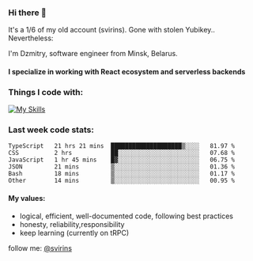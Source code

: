 ### Hi there 👋 

It's a 1/6 of my old account (svirins). Gone with stolen Yubikey.. Nevertheless:

<article class="markdown-body entry-content container-lg f5" itemprop="text">

I'm Dzmitry, software engineer from Minsk, Belarus. 

#### I specialize in working with React ecosystem and serverless backends

### [](#things-i-code-with)Things I code with:
  
[![My Skills](https://skillicons.dev/icons?i=apollo,aws,docker,emotion,express,figma,firebase,js,gcp,graphql,jest,linux,mongodb,mysql,nextjs,postgres,prisma,react,supabase,tailwind,ts&perline=9)](https://skillicons.dev)
  
### [](#WakaTime)Last week code stats:

<!--START_SECTION:waka-->

```text
TypeScript   21 hrs 21 mins  ████████████████████▒░░░░   81.97 %
CSS          2 hrs           ██░░░░░░░░░░░░░░░░░░░░░░░   07.68 %
JavaScript   1 hr 45 mins    █▓░░░░░░░░░░░░░░░░░░░░░░░   06.75 %
JSON         21 mins         ▒░░░░░░░░░░░░░░░░░░░░░░░░   01.36 %
Bash         18 mins         ▒░░░░░░░░░░░░░░░░░░░░░░░░   01.17 %
Other        14 mins         ▒░░░░░░░░░░░░░░░░░░░░░░░░   00.95 %
```

<!--END_SECTION:waka-->

#### [](#my-values)My values:

*   logical, efficient, well-documented code, following best practices
*   honesty, reliability,responsibility
*   keep learning (currently on tRPC)
  
  

follow me: [@svirins](https://www.twitter.com/svirins)

</article>

